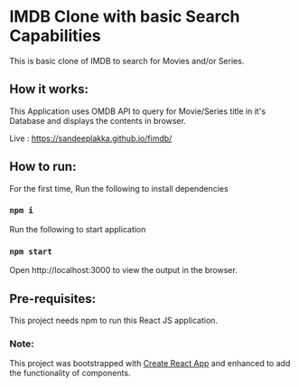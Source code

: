 # IMDB Clone with basic Search Capabilities

This is basic clone of IMDB to search for Movies and/or Series.

## How it works:

This Application uses OMDB API to query for Movie/Series title in it's Database and displays the contents in browser.

Live : https://sandeeplakka.github.io/fimdb/

## How to run:

For the first time, Run the following to install dependencies
### `npm i`

Run the following to start application
### `npm start`

Open http://localhost:3000 to view the output in the browser.

## Pre-requisites:

This project needs npm to run this React JS application.

### Note:

This project was bootstrapped with [Create React App](https://github.com/facebook/create-react-app) and enhanced to add the functionality of components.
